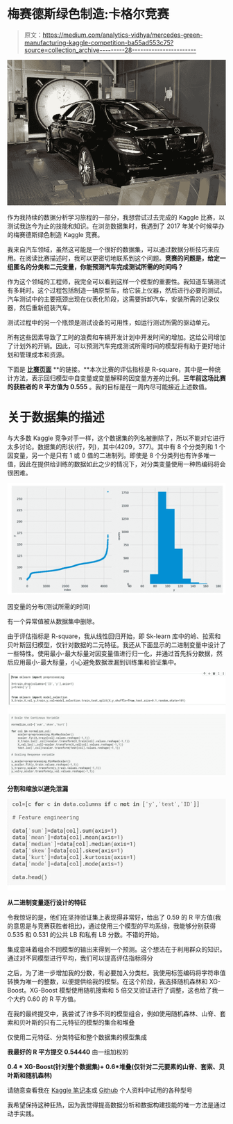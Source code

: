 # 梅赛德斯绿色制造:卡格尔竞赛

> 原文：<https://medium.com/analytics-vidhya/mercedes-green-manufacturing-kaggle-competition-ba55ad553c75?source=collection_archive---------28----------------------->

![](img/44238a99ad8a0a64bf81b6dbaab4db8c.png)

作为我持续的数据分析学习旅程的一部分，我想尝试过去完成的 Kaggle 比赛，以测试我迄今为止的技能和知识。在浏览数据集时，我遇到了 2017 年某个时候举办的梅赛德斯绿色制造 Kaggle 竞赛。

我来自汽车领域，虽然这可能是一个很好的数据集，可以通过数据分析技巧来应用。在阅读比赛描述时，我可以更密切地联系到这个问题。**竞赛的问题是，给定一组匿名的分类和二元变量，你能预测汽车完成测试所需的时间吗？**

作为这个领域的工程师，我完全可以看到这样一个模型的重要性。我知道车辆测试有多耗时。这个过程包括制造一辆原型车，给它装上仪器，然后进行必要的测试。汽车测试中的主要瓶颈出现在仪表化阶段，这需要拆卸汽车，安装所需的记录仪器，然后重新组装汽车。

测试过程中的另一个瓶颈是测试设备的可用性，如运行测试所需的驱动单元。

所有这些因素导致了工时的浪费和车辆开发计划中开发时间的增加。这给公司增加了计划外的开销。因此，可以预测汽车完成测试所需时间的模型将有助于更好地计划和管理成本和资源。

下面是 [**比赛页面**](https://www.kaggle.com/c/mercedes-benz-greener-manufacturing/overview) **的链接。**本次比赛的评估指标是 R-square，其中是一种统计方法，表示回归模型中自变量或变量解释的因变量方差的比例。**三年前这场比赛的获胜者的 R 平方值为 0.555** 。我的目标是在一周内尽可能接近上述数值。

# **关于数据集的描述**

与大多数 Kaggle 竞争对手一样，这个数据集的列名被删除了，所以不能对它进行太多讨论。数据集的形状(行，列)，其中(4209，377)。其中有 8 个分类列和 1 个因变量，另一个是只有 1 或 0 值的二进制列。即使是 8 个分类列也有许多唯一值，因此在提供给训练的数据如此之少的情况下，对分类变量使用一种热编码将会很困难。

![](img/92d376b7346e453b0a02dfd1ecd07a86.png)

因变量的分布(测试所需的时间)

有一个异常值被从数据集中删除。

由于评估指标是 R-square，我从线性回归开始，即 Sk-learn 库中的岭、拉索和贝叶斯回归模型，仅针对数据的二元特征。我还从下面显示的二进制变量中设计了一些特性。使用最小-最大标量对因变量值进行归一化，并通过首先拆分数据，然后应用最小-最大标量，小心避免数据泄漏到训练集和验证集中。

![](img/9e0eda14615c646f44f23aa8fc239cf3.png)

**分割和缩放以避免泄漏**

![](img/d8b3180c377e0f024d204a0b41441b7a.png)

**从二进制变量逐行设计的特征**

令我惊讶的是，他们在坚持验证集上表现得非常好，给出了 0.59 的 R 平方值(我的意思是与竞赛获胜者相比)，通过使用三个模型的平均系综，我能够分别获得 0.535 和 0.531 的公共 LB 和私有 LB 分数。不错的开始。

集成意味着组合不同模型的输出来得到一个预测。这个想法在于利用群众的知识。通过对不同模型进行平均，我们可以提高评估指标得分

之后，为了进一步增加我的分数，有必要加入分类栏。我使用标签编码将字符串值转换为唯一的整数，以便提供给我的模型。在这个阶段，我选择随机森林和 XG-Boost。XG-Boost 模型使用随机搜索和 5 倍交叉验证进行了调整，这也给了我一个大约 0.60 的 R 平方值。

在我的最终提交中，我尝试了许多不同的模型组合，例如使用随机森林、山脊、套索和贝叶斯的只有二元特征的模型的集合和堆叠

仅使用二元特征、分类特征和整个数据集的模型集成

**我最好的 R 平方提交 0.54440** 由一组加权的

**0.4 * XG-Boost(针对整个数据集)+ 0.6*堆叠(仅针对二元要素的山脊、套索、贝叶斯和随机森林)**

请随意查看我在 [Kaggle 笔记本](https://www.kaggle.com/sumeetsawant/mercedes-green-manufacturing-ensemble-and-stacking)或 [Github](https://github.com/sumsaw/Mercedes-Benz-Green-Manufacturing-Kaggle-Competition) 个人资料中试用的各种型号

我希望保持这种狂热，因为我觉得提高数据分析和数据构建技能的唯一方法是通过动手实践。